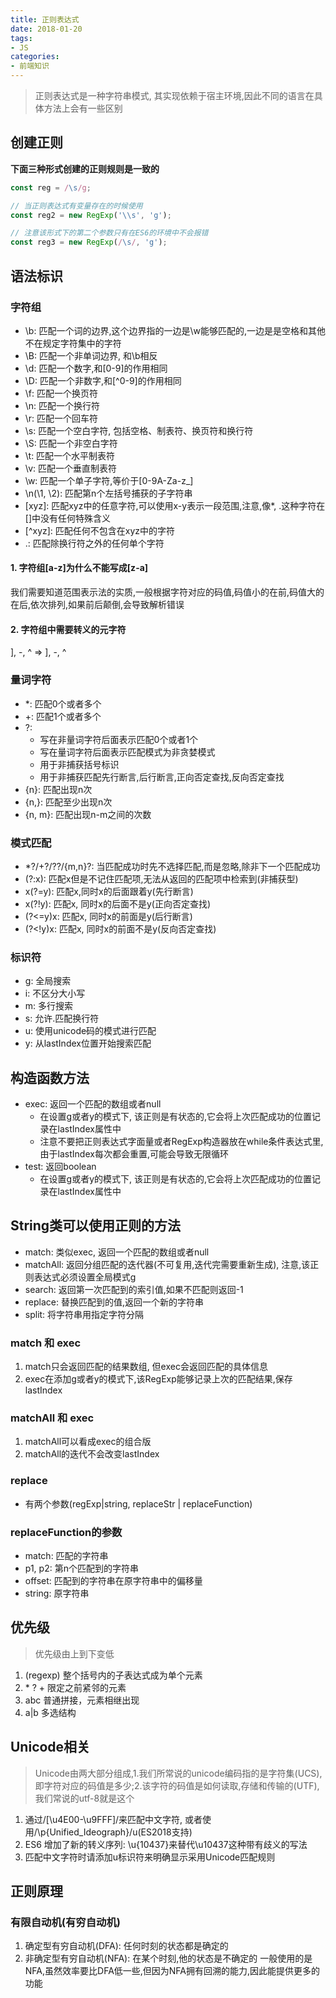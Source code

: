 ```yaml
---
title: 正则表达式
date: 2018-01-20
tags:
- JS
categories:
- 前端知识
---
```

> 正则表达式是一种字符串模式, 其实现依赖于宿主环境,因此不同的语言在具体方法上会有一些区别

## 创建正则
**下面三种形式创建的正则规则是一致的**
```js
const reg = /\s/g;

// 当正则表达式有变量存在的时候使用
const reg2 = new RegExp('\\s', 'g'); 

// 注意该形式下的第二个参数只有在ES6的环境中不会报错
const reg3 = new RegExp(/\s/, 'g');
```
## 语法标识
### 字符组
- \b: 匹配一个词的边界,这个边界指的一边是\w能够匹配的,一边是是空格和其他不在规定字符集中的字符
- \B: 匹配一个非单词边界, 和\b相反
- \d: 匹配一个数字,和[0-9]的作用相同
- \D: 匹配一个非数字,和[^0-9]的作用相同
- \f: 匹配一个换页符
- \n: 匹配一个换行符
- \r: 匹配一个回车符
- \s: 匹配一个空白字符, 包括空格、制表符、换页符和换行符
- \S: 匹配一个非空白字符
- \t: 匹配一个水平制表符
- \v: 匹配一个垂直制表符
- \w: 匹配一个单子字符,等价于[0-9A-Za-z_]
- \n(\1, \2): 匹配第n个左括号捕获的子字符串
- \[xyz\]: 匹配xyz中的任意字符,可以使用x-y表示一段范围,注意,像*, .这种字符在[]中没有任何特殊含义
- \[^xyz\]: 匹配任何不包含在xyz中的字符
- .: 匹配除换行符之外的任何单个字符

#### 1. 字符组[a-z]为什么不能写成[z-a]
我们需要知道范围表示法的实质,一般根据字符对应的码值,码值小的在前,码值大的在后,依次排列,如果前后颠倒,会导致解析错误

#### 2. 字符组中需要转义的元字符
], -, ^ => \], \-, \^

### 量词字符
- *: 匹配0个或者多个
- +: 匹配1个或者多个
- ?: 
  - 写在非量词字符后面表示匹配0个或者1个
  - 写在量词字符后面表示匹配模式为非贪婪模式 
  - 用于非捕获括号标识
  - 用于非捕获匹配先行断言,后行断言,正向否定查找,反向否定查找
- {n}: 匹配出现n次
- {n,}: 匹配至少出现n次
- {n, m}: 匹配出现n-m之间的次数

### 模式匹配
- *?/+?/??/{m,n}?: 当匹配成功时先不选择匹配,而是忽略,除非下一个匹配成功 
- (?:x): 匹配x但是不记住匹配项,无法从返回的匹配项中检索到(非捕获型)
- x(?=y): 匹配x,同时x的后面跟着y(先行断言)
- x(?!y): 匹配x, 同时x的后面不是y(正向否定查找)
- (?<=y)x: 匹配x, 同时x的前面是y(后行断言)
- (?<!y)x: 匹配x, 同时x的前面不是y(反向否定查找)

### 标识符
- g: 全局搜索
- i: 不区分大小写
- m: 多行搜索
- s: 允许.匹配换行符
- u: 使用unicode码的模式进行匹配
- y: 从lastIndex位置开始搜索匹配

## 构造函数方法
- exec: 返回一个匹配的数组或者null
  - 在设置g或者y的模式下, 该正则是有状态的,它会将上次匹配成功的位置记录在lastIndex属性中
  - 注意不要把正则表达式字面量或者RegExp构造器放在while条件表达式里,由于lastIndex每次都会重置,可能会导致无限循环
- test: 返回boolean
  - 在设置g或者y的模式下, 该正则是有状态的,它会将上次匹配成功的位置记录在lastIndex属性中

## String类可以使用正则的方法
- match: 类似exec, 返回一个匹配的数组或者null
- matchAll: 返回分组匹配的迭代器(不可复用,迭代完需要重新生成), 注意,该正则表达式必须设置全局模式g
- search: 返回第一次匹配到的索引值,如果不匹配则返回-1
- replace: 替换匹配到的值,返回一个新的字符串
- split: 将字符串用指定字符分隔

### match 和 exec
1. match只会返回匹配的结果数组, 但exec会返回匹配的具体信息
2. exec在添加g或者y的模式下,该RegExp能够记录上次的匹配结果,保存lastIndex
### matchAll 和 exec
1. matchAll可以看成exec的组合版
2. matchAll的迭代不会改变lastIndex
### replace
- 有两个参数(regExp|string, replaceStr | replaceFunction)
### replaceFunction的参数
- match: 匹配的字符串
- p1, p2: 第n个匹配到的字符串
- offset: 匹配到的字符串在原字符串中的偏移量
- string: 原字符串

## 优先级
> 优先级由上到下变低
1. (regexp) 整个括号内的子表达式成为单个元素
2. \* ? + 限定之前紧邻的元素
3. abc 普通拼接，元素相继出现
4. a|b 多选结构

## Unicode相关
> Unicode由两大部分组成,1.我们所常说的unicode编码指的是字符集(UCS),即字符对应的码值是多少;2.该字符的码值是如何读取,存储和传输的(UTF), 我们常说的utf-8就是这个
1. 通过/[\u4E00-\u9FFF]/来匹配中文字符, 或者使用/\p{Unified_Ideograph}/u(ES2018支持)
2. ES6 增加了新的转义序列: \u{10437}来替代\u10437这种带有歧义的写法
3. 匹配中文字符时请添加u标识符来明确显示采用Unicode匹配规则

## 正则原理
### 有限自动机(有穷自动机)
1. 确定型有穷自动机(DFA): 任何时刻的状态都是确定的
2. 非确定型有穷自动机(NFA): 在某个时刻,他的状态是不确定的
一般使用的是NFA,虽然效率要比DFA低一些,但因为NFA拥有回溯的能力,因此能提供更多的功能

